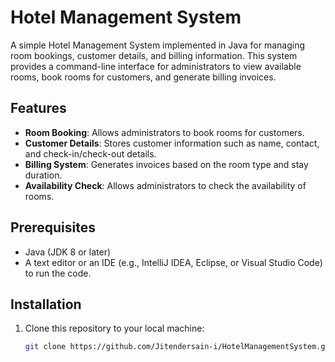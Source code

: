 # Hotel Management System

A simple Hotel Management System implemented in Java for managing room bookings, customer details, and billing information. This system provides a command-line interface for administrators to view available rooms, book rooms for customers, and generate billing invoices.

## Features

- **Room Booking**: Allows administrators to book rooms for customers.
- **Customer Details**: Stores customer information such as name, contact, and check-in/check-out details.
- **Billing System**: Generates invoices based on the room type and stay duration.
- **Availability Check**: Allows administrators to check the availability of rooms.

## Prerequisites

- Java (JDK 8 or later)
- A text editor or an IDE (e.g., IntelliJ IDEA, Eclipse, or Visual Studio Code) to run the code.

## Installation

1. Clone this repository to your local machine:
   ```bash
   git clone https://github.com/Jitendersain-i/HotelManagementSystem.git
